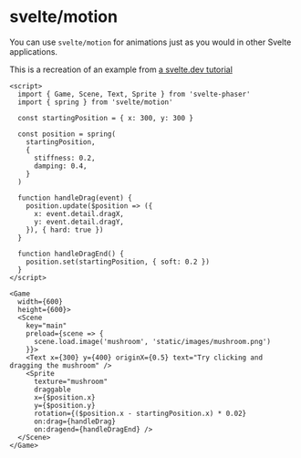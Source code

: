 # svelte/motion

You can use `svelte/motion` for animations just as you would in other Svelte applications.

This is a recreation of an example from [a svelte.dev tutorial](https://svelte.dev/tutorial/actions)

```example
<script>
  import { Game, Scene, Text, Sprite } from 'svelte-phaser'
  import { spring } from 'svelte/motion'

  const startingPosition = { x: 300, y: 300 }

  const position = spring(
    startingPosition,
    {
      stiffness: 0.2,
      damping: 0.4,
    }
  )

  function handleDrag(event) {
    position.update($position => ({
      x: event.detail.dragX,
      y: event.detail.dragY,
    }), { hard: true })
  }

  function handleDragEnd() {
    position.set(startingPosition, { soft: 0.2 })
  }
</script>

<Game
  width={600}
  height={600}>
  <Scene
    key="main"
    preload={scene => {
      scene.load.image('mushroom', 'static/images/mushroom.png')
    }}>
    <Text x={300} y={400} originX={0.5} text="Try clicking and dragging the mushroom" />
    <Sprite
      texture="mushroom"
      draggable
      x={$position.x}
      y={$position.y}
      rotation={($position.x - startingPosition.x) * 0.02}
      on:drag={handleDrag}
      on:dragend={handleDragEnd} />
  </Scene>
</Game>
```
